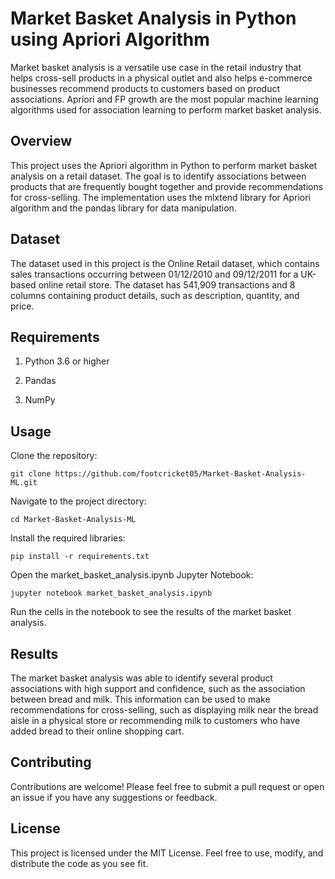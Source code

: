 # Market Basket Analysis in Python using Apriori Algorithm

Market basket analysis is a versatile use case in the retail industry that helps cross-sell products in a physical outlet and also helps e-commerce businesses recommend products to customers based on product associations. Apriori and FP growth are the most popular machine learning algorithms used for association learning to perform market basket analysis.


## Overview
This project uses the Apriori algorithm in Python to perform market basket analysis on a retail dataset. The goal is to identify associations between products that are frequently bought together and provide recommendations for cross-selling. The implementation uses the mlxtend library for Apriori algorithm and the pandas library for data manipulation.

## Dataset
The dataset used in this project is the Online Retail dataset, which contains sales transactions occurring between 01/12/2010 and 09/12/2011 for a UK-based online retail store. The dataset has 541,909 transactions and 8 columns containing product details, such as description, quantity, and price.

## Requirements

1. Python 3.6 or higher

2. Pandas

3. NumPy



## Usage
Clone the repository:
```
git clone https://github.com/footcricket05/Market-Basket-Analysis-ML.git
```

Navigate to the project directory:
```
cd Market-Basket-Analysis-ML
```

Install the required libraries:
```
pip install -r requirements.txt
```

Open the market_basket_analysis.ipynb Jupyter Notebook:
```
jupyter notebook market_basket_analysis.ipynb
```

Run the cells in the notebook to see the results of the market basket analysis.


## Results
The market basket analysis was able to identify several product associations with high support and confidence, such as the association between bread and milk. This information can be used to make recommendations for cross-selling, such as displaying milk near the bread aisle in a physical store or recommending milk to customers who have added bread to their online shopping cart.


## Contributing
Contributions are welcome! Please feel free to submit a pull request or open an issue if you have any suggestions or feedback.


## License
This project is licensed under the MIT License. Feel free to use, modify, and distribute the code as you see fit.
